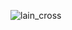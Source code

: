 ![lain_cross](https://github.com/feigns/feigns/assets/110311925/f964829e-6845-4840-a09c-f0b642626282)
